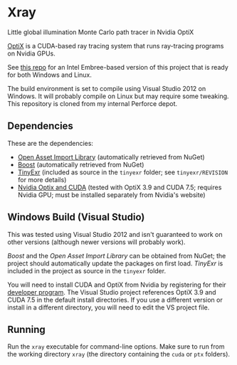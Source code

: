 Xray
===========

Little global illumination Monte Carlo path tracer in Nvidia OptiX

[OptiX](https://developer.nvidia.com/optix) is a CUDA-based ray tracing system
that runs ray-tracing programs on Nvidia GPUs.

See [this repo](https://github.com/sdao/path-tracer) for an Intel Embree-based
version of this project that is ready for both Windows and Linux.

The build environment is set to compile using Visual Studio 2012 on Windows.
It will probably compile on Linux but may require some tweaking.
This repository is cloned from my internal Perforce depot.

Dependencies
------------
These are the dependencies:
* [Open Asset Import Library](http://assimp.sourceforge.net/)
  (automatically retrieved from NuGet)
* [Boost](http://www.boost.org/)
  (automatically retrieved from NuGet)
* [TinyExr](https://github.com/syoyo/tinyexr)
  (included as source in the `tinyexr` folder; see `tinyexr/REVISION` for more
    details)
* [Nvidia Optix and CUDA](https://developer.nvidia.com/optix)
  (tested with OptiX 3.9 and CUDA 7.5; requires Nvidia GPU; must be installed
    separately from Nvidia's website)

Windows Build (Visual Studio)
-----------------------------
This was tested using Visual Studio 2012 and isn't guaranteed to work on
other versions (although newer versions will probably work).

_Boost_ and the _Open Asset Import Library_ can be obtained from
NuGet; the project should automatically update the packages on first load.
_TinyExr_ is included in the project as source in the `tinyexr` folder.

You will need to install CUDA and OptiX from Nvidia by registering for their
[developer program](https://developer.nvidia.com/optix). The Visual Studio
project references OptiX 3.9 and CUDA 7.5 in the default install directories.
If you use a different version or install in a different directory, you will
need to edit the VS project file.

Running
-------
Run the `xray` executable for command-line options. Make sure to run from the
working directory `xray` (the directory containing the `cuda` or `ptx` folders).
